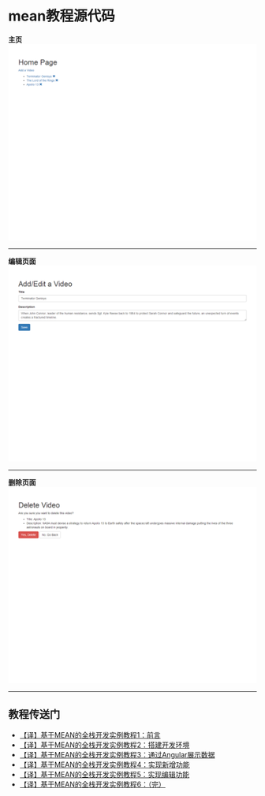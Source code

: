 # mean教程源代码
**主页**
![主页](display.png)

--- 
**编辑页面**
![编辑页面](update.png)

---
**删除页面**
![删除页面](delete.png)

---
## 教程传送门
* [【译】基于MEAN的全栈开发实例教程1：前言](http://yalishizhude.github.io/2015/10/13/mean-1/)
* [【译】基于MEAN的全栈开发实例教程2：搭建开发环境](http://yalishizhude.github.io/2015/10/13/mean-2/)
* [【译】基于MEAN的全栈开发实例教程3：通过Angular展示数据](http://yalishizhude.github.io/2015/10/13/mean-3/)
* [【译】基于MEAN的全栈开发实例教程4：实现新增功能](http://yalishizhude.github.io/2015/10/13/mean-4/)
* [【译】基于MEAN的全栈开发实例教程5：实现编辑功能](http://yalishizhude.github.io/2015/10/13/mean-5/)
* [【译】基于MEAN的全栈开发实例教程6：（完）](http://yalishizhude.github.io/2015/10/13/mean-6/)

